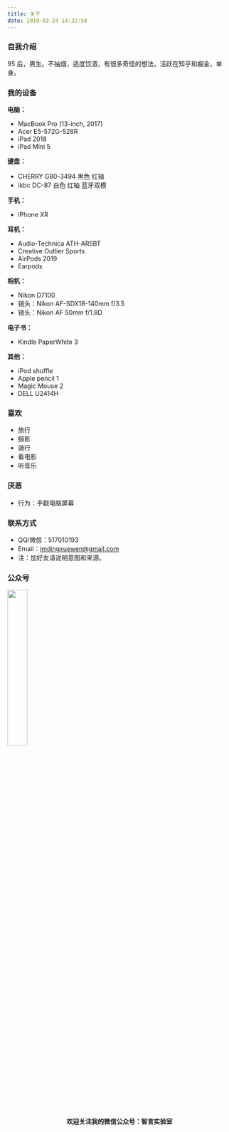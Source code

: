 ```yaml
---
title: 关于
date: 2019-03-24 14:32:50
---
```


### 自我介绍

95 后，男生。不抽烟，适度饮酒，有很多奇怪的想法，活跃在知乎和掘金，单身。

### 我的设备

**电脑：**

- MacBook Pro (13-inch, 2017)
- Acer E5-572G-528R
- iPad 2018
- iPad Mini 5

**键盘：**

- CHERRY G80-3494 黑色 红轴
- ikbc DC-87 白色 红轴 蓝牙双模

**手机：**

- iPhone XR

**耳机：**

- Audio-Technica ATH-AR5BT
- Creative Outlier Sports
- AirPods 2019
- Earpods

**相机：**

- Nikon D7100
- 镜头：Nikon AF-SDX18-140mm f/3.5
- 镜头：Nikon AF 50mm f/1.8D

**电子书：**

- Kindle PaperWhite 3

**其他：**

- iPod shuffle
- Apple pencil 1
- Magic Mouse 2
- DELL U2414H

### 喜欢

- 旅行
- 摄影
- 骑行
- 看电影
- 听音乐

### 厌恶

- 行为：手戳电脑屏幕

### 联系方式

- QQ/微信：517010193
- Email：imdingxuewen@gmail.com
- 注：加好友请说明意图和来源。

### 公众号

<img width="30%" src="../img/wechatpub.jpg" />

**<center>欢迎关注我的微信公众号：智言实验室</center>**

<br><br><br><br>
